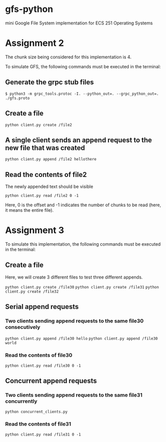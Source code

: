 # gfs-python
mini Google File System implementation for ECS 251 Operating Systems

# Assignment 2

The chunk size being considered for this implementation is 4.

To simulate GFS, the following commands must be executed in the terminal:

## Generate the grpc stub files

```$ python3 -m grpc_tools.protoc -I. --python_out=. --grpc_python_out=. ./gfs.proto```

## Create a file

```python client.py create /file2```

## A single client sends an append request to the new file that was created

```python client.py append /file2 hellothere```

## Read the contents of file2
The newly appended text should be visible

```python client.py read /file2 0 -1```

Here, 0 is the offset and -1 indicates the number of chunks to be read (here, it means the entire file).

# Assignment 3

To simulate this implementation, the following commands must be executed in the terminal:

## Create a file
Here, we will create 3 different files to test three different appends.

```python client.py create /file30```
```python client.py create /file31```
```python client.py create /file32```

## Serial append requests

### Two clients sending append requests to the same file30 consecutively

```python client.py append /file30 hello```
```python client.py append /file30 world```

### Read the contents of file30

```python client.py read /file30 0 -1```

## Concurrent append requests

### Two clients sending append requests to the same file31 concurrently

```python concurrent_clients.py```

### Read the contents of file31

```python client.py read /file31 0 -1```




